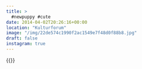 ```yaml
---
title: >
  #newpuppy #cute
date: 2014-04-02T20:26:16+00:00
location: "Kulturforum"
image: "/img/22de574c1990f2ac1549e7f48d0f88b8.jpg"
draft: false
instagram: true
---
```


{{<photo src="/img/22de574c1990f2ac1549e7f48d0f88b8.jpg">}}
